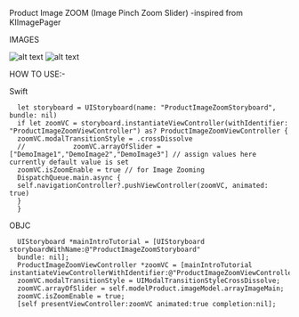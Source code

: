 
Product Image ZOOM (Image Pinch Zoom Slider)
-inspired from KIImagePager

IMAGES

![alt text](https://github.com/skygaikwad/ImageZoomerSlider/blob/master/One.png?raw=true "Image Zoom Silder")
![alt text](https://github.com/skygaikwad/ImageZoomerSlider/blob/master/Two.png?raw=true)



HOW TO USE:-

Swift

      let storyboard = UIStoryboard(name: "ProductImageZoomStoryboard", bundle: nil)
      if let zoomVC = storyboard.instantiateViewController(withIdentifier: "ProductImageZoomViewController") as? ProductImageZoomViewController {
      zoomVC.modalTransitionStyle = .crossDissolve
      //            zoomVC.arrayOfSlider = ["DemoImage1","DemoImage2","DemoImage3"] // assign values here currently default value is set
      zoomVC.isZoomEnable = true // for Image Zooming
      DispatchQueue.main.async {
      self.navigationController?.pushViewController(zoomVC, animated: true)
      }
      }


OBJC

      UIStoryboard *mainIntroTutorial = [UIStoryboard storyboardWithName:@"ProductImageZoomStoryboard"
      bundle: nil];
      ProductImageZoomViewController *zoomVC = [mainIntroTutorial instantiateViewControllerWithIdentifier:@"ProductImageZoomViewController"];
      zoomVC.modalTransitionStyle = UIModalTransitionStyleCrossDissolve;
      zoomVC.arrayOfSlider = self.modelProduct.imageModel.arrayImageMain;
      zoomVC.isZoomEnable = true;
      [self presentViewController:zoomVC animated:true completion:nil];

